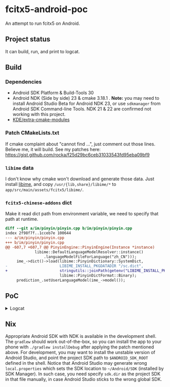 # fcitx5-android-poc

An attempt to run fcitx5 on Android.

## Project status

It can build, run, and print to logcat.

## Build

### Dependencies

- Android SDK Platform & Build-Tools 30
- Android NDK (Side by side) 23 & cmake 3.18.1 . **Note:** you may need to install Android Studio Beta for Android NDK 23, or use `sdkmanager` from Android SDK Command-line Tools. NDK 21 & 22 are confirmed not working with this project.
- [KDE/extra-cmake-modules](https://github.com/KDE/extra-cmake-modules)

### Patch CMakeLists.txt

If cmake complaint about "cannot find ...", just comment out those lines. Believe me, it will build. See my patches here: https://gist.github.com/rocka/f25d29bc6ceb31033543fd95eba09bf9

### `libime` data

I don't know why cmake won't download and generate those data. Just install [libime](https://archlinux.org/packages/community/x86_64/libime/), and copy `/usr/{lib,share}/libime/*` to `app/src/main/assets/fcitx5/libime/`.

### `fcitx5-chinese-addons` dict

Make it read dict path from environment variable, we need to specify that path at runtime.

```diff
diff --git a/im/pinyin/pinyin.cpp b/im/pinyin/pinyin.cpp
index 2f98f7f..1cceb7e 100644
--- a/im/pinyin/pinyin.cpp
+++ b/im/pinyin/pinyin.cpp
@@ -607,7 +607,7 @@ PinyinEngine::PinyinEngine(Instance *instance)
             libime::DefaultLanguageModelResolver::instance()
                 .languageModelFileForLanguage("zh_CN")));
     ime_->dict()->load(libime::PinyinDictionary::SystemDict,
-                       LIBIME_INSTALL_PKGDATADIR "/sc.dict",
+                       stringutils::joinPath(getenv("LIBIME_INSTALL_PKGDATADIR"), "sc.dict").c_str(),
                        libime::PinyinDictFormat::Binary);
     prediction_.setUserLanguageModel(ime_->model());
```

## PoC

<details>
<summary>Logcat</summary>

```
D/fcitx5: I2021-06-18 01:51:35.589931 instance.cpp:1371] Override Enabled Addons: {}
D/fcitx5: I2021-06-18 01:51:35.591062 instance.cpp:1372] Override Disabled Addons: {}
D/fcitx5: I2021-06-18 01:51:35.694648 addonmanager.cpp:189] Loaded addon unicode
D/fcitx5: I
D/fcitx5: 2021-06-18 01:51:35.759008 addonmanager.cpp
D/fcitx5: :189]
D/fcitx5: Loaded addon
D/fcitx5: quickphrase
D/fcitx5: I
D/fcitx5: 2021-06-18 01:51:35.760476
D/fcitx5:  addonmanager.cpp:
D/fcitx5: 189
D/fcitx5: ] Loaded addon
D/fcitx5: imselector
D/fcitx5: I
D/fcitx5: 2021-06-18 01:51:35.761195 addonmanager.cpp:
D/fcitx5: 189] Loaded addon
D/fcitx5: androidfrontend
D/fcitx5: I
D/fcitx5: 2021-06-18 01:51:35.771192
D/fcitx5: addonmanager.cpp:
D/fcitx5: 189] Loaded addon pinyinhelper
D/fcitx5: I
D/fcitx5: 2021-06-18 01:51:35.802934 inputmethodmanager.cpp:117]
D/fcitx5: No valid input method group in configuration. Building a default one
D/fcitx5: I
W/Thread-2: type=1400 audit(0.0:7095): avc: denied { read } for name="uuid" dev="proc" ino=3312169 scontext=u:r:untrusted_app:s0:c512,c768 tcontext=u:object_r:proc:s0 tclass=file permissive=0
D/fcitx5: 2021-06-18 01:51:35.803237 instance.cpp:730] Items in Default: [
D/fcitx5: InputMethodGroupItem(keyboard-us,layout=
D/fcitx5: )]
D/fcitx5: I2021-06-18 01:51:35.803302
D/fcitx5: instance.cpp:735
D/fcitx5: ] Generated groups: [
D/fcitx5: Default]
D/fcitx5: E2021-06-18 01:51:35.803472
D/fcitx5:  instance.cpp:
D/fcitx5: 1381]
D/fcitx5: Couldn't find keyboard-us
D/fcitx5: I
D/fcitx5: 2021-06-18 01:51:35.836580
D/fcitx5:  addonmanager.cpp:
D/fcitx5: 189]
D/fcitx5: Loaded addon punctuation
D/fcitx5: E
D/fcitx5: 2021-06-18 01:51:36.186692
D/fcitx5:
D/fcitx5: pinyin.cpp
D/fcitx5: :
D/fcitx5: 647
D/fcitx5: ]
D/fcitx5: Failed to load pinyin history:
D/fcitx5: io fail: unspecified iostream_category error
D/fcitx5: I
D/fcitx5: 2021-06-18 01:51:36.278367
D/fcitx5:
D/fcitx5: addonmanager.cpp
D/fcitx5: :
D/fcitx5: 189
D/fcitx5: ]
D/fcitx5: Loaded addon
D/fcitx5: pinyin
D/fcitx5: I
D/fcitx5: 2021-06-18 01:51:36.286320
D/fcitx5:
D/fcitx5: addonmanager.cpp
D/fcitx5: :
D/fcitx5: 189
D/fcitx5: ]
D/fcitx5: Loaded addon
D/fcitx5: cloudpinyin
D/fcitx5: I
D/fcitx5: 2021-06-18 01:51:36.629716
D/fcitx5:
D/fcitx5: addonmanager.cpp
D/fcitx5: :
D/fcitx5: 189
D/fcitx5: ]
D/fcitx5: Loaded addon
D/fcitx5: spell
D/fcitx5: I
D/fcitx5: 2021-06-18 01:51:38.695823
D/fcitx5:
D/fcitx5: androidfrontend.cpp
D/fcitx5: :
D/fcitx5: 82
D/fcitx5: ]
D/fcitx5: KeyEvent key: n isRelease: 0 accepted: 1
D/fcitx5: I
D/fcitx5: 2021-06-18 01:51:38.720392
D/fcitx5:
D/fcitx5: androidfrontend.cpp
D/fcitx5: :
D/fcitx5: 82
D/fcitx5: ]
D/fcitx5: KeyEvent key: i isRelease: 0 accepted: 1
D/fcitx5: I
D/fcitx5: 2021-06-18 01:51:38.767483
D/fcitx5:
D/fcitx5: androidfrontend.cpp
D/fcitx5: :
D/fcitx5: 82
D/fcitx5: ]
D/fcitx5: KeyEvent key: h isRelease: 0 accepted: 1
D/fcitx5: I
D/fcitx5: 2021-06-18 01:51:38.791318
D/fcitx5:
D/fcitx5: androidfrontend.cpp
D/fcitx5: :
D/fcitx5: 82
D/fcitx5: ]
D/fcitx5: KeyEvent key: a isRelease: 0 accepted: 1
D/fcitx5: I
D/fcitx5: 2021-06-18 01:51:38.805876
D/fcitx5:
D/fcitx5: androidfrontend.cpp
D/fcitx5: :
D/fcitx5: 82
D/fcitx5: ]
D/fcitx5: KeyEvent key: o isRelease: 0 accepted: 1
D/androidfrontend: 108 candidates
D/Candidate: (108)你好,你,尼,泥,妮,逆,腻,拟,呢,倪,妳,溺,👋,祢,匿,霓,昵,睨,怩,猊,擬,膩,鲵,旎,坭,伲,铌,輗,袮,貎,儗,麑,抳,柅,暱,埿,禰,惄,薿,孨,聻,蜺,苨,迡,檷,嫟,眤,籾,秜,縌,腝,馜,鯢,氼,狔,孴,婗,痆,懝,胒,隬,棿,齯,晲,淣,㘈,掜,抐,愵,屰,屔,嬺,堄,儞,聣,伱,䵒,䵑,䦵,䝚,臡,䛏,䘽,蚭,蛪,䘦,䘌,觬,誽,譺,䕥,跜,䁥,㹸,㵫,郳,鈮,鑈,㲻,㮏,㪒,㩘,鯓,㦐,㥾,㠜,㞾,𣲷
D/androidfrontend: select candidate #42
D/androidfrontend: 90 candidates
D/Candidate: (90)好,号,浩,豪,耗,毫,郝,昊,嚎,皓,號,蒿,灏,蚝,壕,镐,濠,嗥,哈,薅,貉,颢,晧,皞,暠,蠔,灝,滈,淏,呺,恏,鎬,鄗,皜,顥,澔,秏,嚆,譹,暤,諕,竓,哠,籇,藃,茠,傐,儫,椃,䪽,䧫,㘪,嘷,噑,䧚,虠,㙱,薧,峼,䝥,悎,薃,昦,㚪,聕,䝞,暭,曍,鰝,毜,㝀,㞻,䚽,䒵,㬶,㠙,皥,㬔,獆,獋,獔,皡,㩝,䯫,蛤,虾,铪,奤,鉿,丷
D/androidfrontend: select candidate #42
D/fcitx5: I
D/fcitx5: 2021-06-18 01:51:40.252333
D/fcitx5:
D/fcitx5: androidfrontend.cpp
D/fcitx5: :
D/fcitx5: 29
D/fcitx5: ]
D/fcitx5: Commit:
D/fcitx5: 苨哠
D/Commit: commitString: 苨哠
D/Candidate: (0)
```
</details>

## Nix

Appropriate Android SDK with NDK is available in the development shell.  The `gradlew` should work out-of-the-box, so you can install the app to your phone with `./gradlew installDebug` after applying the patch mentioned above. For development, you may want to install the unstable version of Android Studio, and point the project SDK path to `$ANDROID_SDK_ROOT` defined in the shell. Notice that Android Studio may generate wrong `local.properties` which sets the SDK location to `~/Android/SDK` (installed by SDK Manager). In such case, you need specify `sdk.dir` as the project SDK in that file manually, in case Android Studio sticks to the wrong global SDK.
